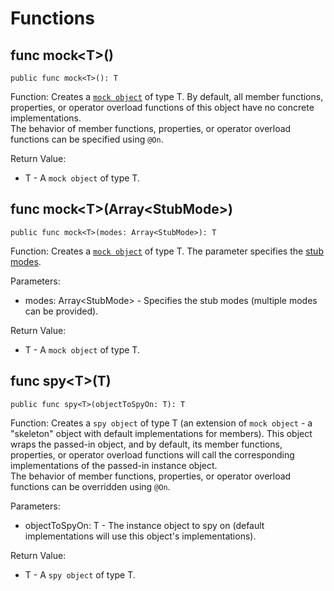 # Functions

## func mock\<T>()

```cangjie
public func mock<T>(): T
```

Function: Creates a [`mock object`](../unittest_mock_samples/mock_framework_basics.md#creating-mock-objects) of type T. By default, all member functions, properties, or operator overload functions of this object have no concrete implementations.  
The behavior of member functions, properties, or operator overload functions can be specified using `@On`.

Return Value:

- T - A `mock object` of type T.

## func mock\<T>(Array\<StubMode>)

```cangjie
public func mock<T>(modes: Array<StubMode>): T
```

Function: Creates a [`mock object`](../unittest_mock_samples/mock_framework_basics.md#creating-mock-objects) of type T. The parameter specifies the [stub modes](../unittest_mock_samples/mock_framework_stubs.md#stub-modes).

Parameters:

- modes: Array\<StubMode> - Specifies the stub modes (multiple modes can be provided).

Return Value:

- T - A `mock object` of type T.

## func spy\<T>(T)

```cangjie
public func spy<T>(objectToSpyOn: T): T
```

Function: Creates a `spy object` of type T (an extension of `mock object` - a "skeleton" object with default implementations for members). This object wraps the passed-in object, and by default, its member functions, properties, or operator overload functions will call the corresponding implementations of the passed-in instance object.  
The behavior of member functions, properties, or operator overload functions can be overridden using `@On`.

Parameters:

- objectToSpyOn: T - The instance object to spy on (default implementations will use this object's implementations).

Return Value:

- T - A `spy object` of type T.
